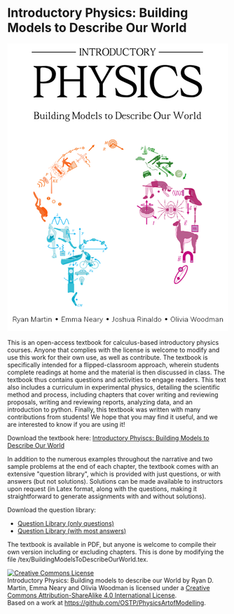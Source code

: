 # Introductory Physics: Building Models to Describe Our World

<p align="center">
<img src="https://raw.githubusercontent.com/OSTP/PhysicsArtofModelling/master/tex/figures/CoverPage/coverpage.png" width=600 alt="Introductory physics: Building Models to Describe Our World"/>
 </p>

This is an open-access textbook for calculus-based introductory physics courses. Anyone that complies with the license is welcome to modify and use this work for their own use, as well as contribute. The textbook is specifically intended for a flipped-classroom approach, wherein students complete readings at home and the material is then discussed in class. The textbook thus contains questions and activities to engage readers. This text also includes a curriculum in experimental physics, detailing the scientific method and process, including chapters that cover writing and reviewing proposals, writing and reviewing reports, analyzing data, and an introduction to python. Finally, this textbook was written with many contributions from students! We hope that you may find it useful, and we are interested to know if you are using it!

Download the textbook here: [Introductory Phyiscs: Building Models to Describe Our World](https://github.com/OSTP/PhysicsArtofModelling/raw/master/tex/BuildingModelsToDescribeOurWorld.pdf)

In addition to the numerous examples throughout the narrative and two sample problems at the end of each chapter, the textbook comes with an extensive "question library", which is provided with just questions, or with answers (but not solutions). Solutions can be made available to instructors upon request (in Latex format, along with the questions, making it straightforward to generate assignments with and without solutions). 

Download the question library:
  * [Question Library (only questions)](https://github.com/OSTP/PhysicsArtofModelling/raw/master/QuestionLibrary_Questions.pdf)
  * [Question Library (with most answers)](https://github.com/OSTP/PhysicsArtofModelling/raw/master/QuestionLibrary_Answers.pdf)


The textbook is available in PDF, but anyone is welcome to compile their own version including or excluding chapters. This is done by modifying the file /tex/BuildingModelsToDescribeOurWorld.tex. 

<a rel="license" href="http://creativecommons.org/licenses/by-sa/4.0/"><img alt="Creative Commons License" style="border-width:0" src="https://i.creativecommons.org/l/by-sa/4.0/88x31.png" /></a><br /><span xmlns:dct="http://purl.org/dc/terms/" href="http://purl.org/dc/dcmitype/Text" property="dct:title" rel="dct:type">Introductory Physics: Building models to describe our World</span> by <span xmlns:cc="http://creativecommons.org/ns#" property="cc:attributionName">Ryan D. Martin, Emma Neary and Olivia Woodman</span> is licensed under a <a rel="license" href="http://creativecommons.org/licenses/by-sa/4.0/">Creative Commons Attribution-ShareAlike 4.0 International License</a>.<br />Based on a work at <a xmlns:dct="http://purl.org/dc/terms/" href="https://github.com/OSTP/PhysicsArtofModelling" rel="dct:source">https://github.com/OSTP/PhysicsArtofModelling</a>.
